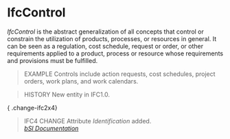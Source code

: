 IfcControl
==========
_IfcControl_ is the abstract generalization of all concepts that control or
constrain the utilization of products, processes, or resources in general. It
can be seen as a regulation, cost schedule, request or order, or other
requirements applied to a product, process or resource whose requirements and
provisions must be fulfilled.  
  
> EXAMPLE  Controls include action requests, cost schedules, project orders,
> work plans, and work calendars.  
  
> HISTORY  New entity in IFC1.0.  
  
{ .change-ifc2x4}  
> IFC4 CHANGE  Attribute _Identification_ added.  
[ _bSI
Documentation_](https://standards.buildingsmart.org/IFC/DEV/IFC4_2/FINAL/HTML/schema/ifckernel/lexical/ifccontrol.htm)


